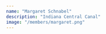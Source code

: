 ```yaml
---
name: "Margaret Schnabel"
description: "Indiana Central Canal"
image: "/members/margaret.png"
---
```

